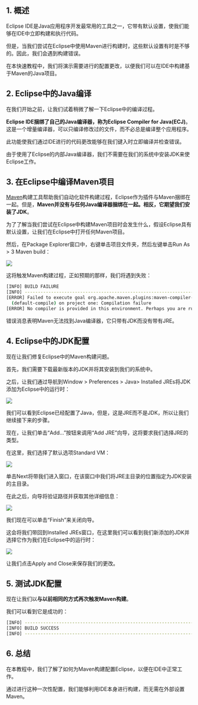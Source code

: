 ## 1. 概述

Eclipse IDE是Java应用程序开发最常用的工具之一，它带有默认设置，使我们能够在IDE中立即构建和执行代码。

但是，当我们尝试在Eclipse中使用Maven进行构建时，这些默认设置有时是不够的。因此，我们会遇到构建错误。

在本快速教程中，我们将演示需要进行的配置更改，以便我们可以在IDE中构建基于Maven的Java项目。

## 2. Eclipse中的Java编译

在我们开始之前，让我们试着稍微了解一下Eclipse中的编译过程。

**Eclipse IDE捆绑了自己的Java编译器，称为Eclipse Compiler for Java(ECJ)**。这是一个增量编译器，可以只编译修改过的文件，而不必总是编译整个应用程序。

此功能使我们通过IDE进行的代码更改能够在我们键入时立即编译并检查错误。

由于使用了Eclipse的内部Java编译器，我们不需要在我们的系统中安装JDK来使Eclipse工作。

## 3. 在Eclipse中编译Maven项目

[Maven](https://www.baeldung.com/maven)构建工具帮助我们自动化软件构建过程，Eclipse作为插件与Maven捆绑在一起。但是，**Maven并没有与任何Java编译器捆绑在一起。相反，它期望我们安装了JDK**。

为了了解当我们尝试在Eclipse中构建Maven项目时会发生什么，假设Eclipse具有默认设置，让我们在Eclipse中打开任何Maven项目。

然后，在Package Explorer窗口中，右键单击项目文件夹，然后左键单击Run As > 3 Maven build：

<img src="../assets/img_8.png">

这将触发Maven构建过程，正如预期的那样，我们将遇到失败：

```bash
[INFO] BUILD FAILURE
[INFO] ------------------------------------------------------------------------
[ERROR] Failed to execute goal org.apache.maven.plugins:maven-compiler-plugin:3.8.0:compile
  (default-compile) on project one: Compilation failure
[ERROR] No compiler is provided in this environment. Perhaps you are running on a JRE rather than a JDK?
```

错误消息表明Maven无法找到Java编译器，它只带有JDK而没有带有JRE。

## 4. Eclipse中的JDK配置

现在让我们修复Eclipse中的Maven构建问题。

首先，我们需要下载最新版本的JDK并将其安装到我们的系统中。

之后，让我们通过导航到Window > Preferences > Java> Installed JREs将JDK添加为Eclipse中的运行时：

<img src="../assets/img_9.png">

我们可以看到Eclipse已经配置了Java，但是，这是JRE而不是JDK，所以让我们继续接下来的步骤。

现在，让我们单击“Add...”按钮来调用“Add JRE”向导，这将要求我们选择JRE的类型。

在这里，我们选择了默认选项Standard VM：

<img src="../assets/img_10.png">

单击Next将带我们进入窗口，在该窗口中我们将JRE主目录的位置指定为JDK安装的主目录。

在此之后，向导将验证路径并获取其他详细信息：

<img src="../assets/img_11.png">

我们现在可以单击“Finish”来关闭向导。

这会将我们带回到Installed JREs窗口，在这里我们可以看到我们新添加的JDK并选择它作为我们在Eclipse中的运行时：

<img src="../assets/img_12.png">

让我们点击Apply and Close来保存我们的更改。

## 5. 测试JDK配置

现在让我们以**与以前相同的方式再次触发Maven构建**。

我们可以看到它是成功的：

```bash
[INFO] ------------------------------------------------------------------------
[INFO] BUILD SUCCESS
[INFO] ------------------------------------------------------------------------
```

## 6. 总结

在本教程中，我们了解了如何为Maven构建配置Eclipse，以便在IDE中正常工作。

通过进行这种一次性配置，我们能够利用IDE本身进行构建，而无需在外部设置Maven。